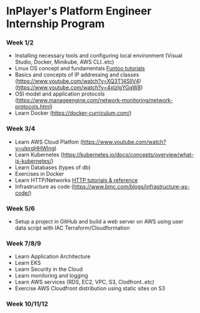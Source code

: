# InPlayer's Platform Engineer Internship Program

### Week 1/2
- Installing necessary tools and configuring local environment (Visual Studio, Docker, Minikube, AWS CLI..etc)
- Linux OS concept and fundamentals [Funtoo tutorials](https://www.funtoo.org/Linux_Fundamentals,_Part_1)
- Basics and concepts of IP addressing and classes (https://www.youtube.com/watch?v=XQ3T14SIlV4) (https://www.youtube.com/watch?v=4xlzlgYGqW8)
- OSI model and application protocols (https://www.manageengine.com/network-monitoring/network-protocols.html)
- Learn Docker (https://docker-curriculum.com/)


### Week 3/4
- Learn AWS Cloud Platfom (https://www.youtube.com/watch?v=ulprqHHWlng)
- Learn Kubernetes (https://kubernetes.io/docs/concepts/overview/what-is-kubernetes/)
- Learn Databases (types of db)
- Exercises in Docker
- Learn HTTP/Networks [HTTP tutorials & reference](https://developer.mozilla.org/en-US/docs/Web/HTTP)
- Infrastructure as code (https://www.bmc.com/blogs/infrastructure-as-code/)


### Week 5/6
- Setup a project in GitHub and build a web server on AWS using user data script with IAC Terraform/Cloudformation

### Week 7/8/9
- Learn Application Architecture
- Learn EKS
- Learn Security in the Cloud
- Learn monitoring and logging
- Learn AWS services (RDS, EC2, VPC, S3, Clodfront..etc)
- Exercise AWS Cloudfront distribution using static sites on S3

### Week 10/11/12